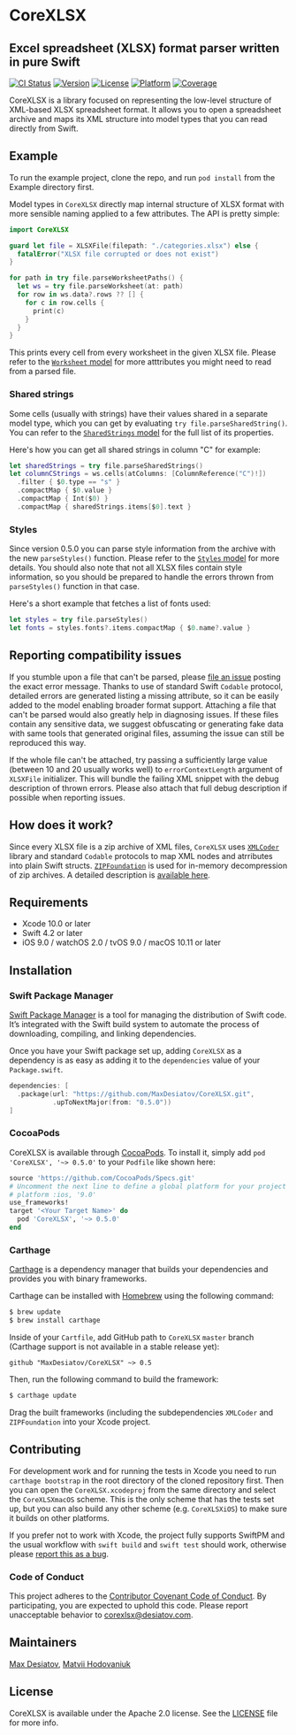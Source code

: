 # CoreXLSX

## Excel spreadsheet (XLSX) format parser written in pure Swift

[![CI Status](https://img.shields.io/travis/MaxDesiatov/CoreXLSX/master.svg?style=flat)](https://travis-ci.org/MaxDesiatov/CoreXLSX)
[![Version](https://img.shields.io/cocoapods/v/CoreXLSX.svg?style=flat)](https://cocoapods.org/pods/CoreXLSX)
[![License](https://img.shields.io/cocoapods/l/CoreXLSX.svg?style=flat)](https://cocoapods.org/pods/CoreXLSX)
[![Platform](https://img.shields.io/cocoapods/p/CoreXLSX.svg?style=flat)](https://cocoapods.org/pods/CoreXLSX)
[![Coverage](https://img.shields.io/codecov/c/github/MaxDesiatov/CoreXLSX/master.svg?style=flat)](https://codecov.io/gh/maxdesiatov/CoreXLSX)

CoreXLSX is a library focused on representing the low-level structure
of XML-based XLSX spreadsheet format. It allows you to open a spreadsheet 
archive and maps its XML structure into model types that you can read directly
from Swift.

## Example

To run the example project, clone the repo, and run `pod install` from the
Example directory first.

Model types in `CoreXLSX` directly map internal structure of XLSX format with
more sensible naming applied to a few attributes. The API is pretty simple:

```swift
import CoreXLSX

guard let file = XLSXFile(filepath: "./categories.xlsx") else {
  fatalError("XLSX file corrupted or does not exist")
}

for path in try file.parseWorksheetPaths() {
  let ws = try file.parseWorksheet(at: path)
  for row in ws.data?.rows ?? [] {
    for c in row.cells {
      print(c)
    }
  }
}
```

This prints every cell from every worksheet in the given XLSX file. Please refer
to the [`Worksheet`
model](https://github.com/MaxDesiatov/CoreXLSX/blob/master/Sources/CoreXLSX/Worksheet.swift)
for more atttributes you might need to read from a parsed file.

 ### Shared strings

Some cells (usually with strings) have their values shared in a separate model
type, which you can get by evaluating `try file.parseSharedString()`. You can
refer to the [`SharedStrings`
model](https://github.com/MaxDesiatov/CoreXLSX/blob/master/Sources/CoreXLSX/SharedStrings.swift)
for the full list of its properties.

Here's how you can get all shared strings in column "C" for example:

```swift
let sharedStrings = try file.parseSharedStrings()
let columnCStrings = ws.cells(atColumns: [ColumnReference("C")!])
  .filter { $0.type == "s" }
  .compactMap { $0.value }
  .compactMap { Int($0) }
  .compactMap { sharedStrings.items[$0].text }
```

### Styles

Since version 0.5.0 you can parse style information from the archive with the
new `parseStyles()` function. Please refer to the [`Styles`
model](https://github.com/MaxDesiatov/CoreXLSX/blob/master/Sources/CoreXLSX/Styles.swift)
for more details. You should also note that not all XLSX files contain style
information, so you should be prepared to handle the errors thrown from
`parseStyles()` function in that case. 


Here's a short example that fetches a list of fonts used:

```swift
let styles = try file.parseStyles()
let fonts = styles.fonts?.items.compactMap { $0.name?.value }
```

## Reporting compatibility issues

If you stumble upon a file that can't be parsed, please [file an
issue](https://github.com/MaxDesiatov/CoreXLSX/issues) posting the exact error
message. Thanks to use of standard Swift `Codable` protocol, detailed errors are
generated listing a missing attribute, so it can be easily added to the model
enabling broader format support. Attaching a file that can't be parsed would
also greatly help in diagnosing issues. If these files contain any sensitive
data, we suggest obfuscating or generating fake data with same tools that
generated original files, assuming the issue can still be reproduced this way.

If the whole file can't be attached, try passing a sufficiently large value
(between 10 and 20 usually works well) to `errorContextLength` argument of
`XLSXFile` initializer. This will bundle the failing XML snippet with the debug
description of thrown errors. Please also attach that full debug description if
possible when reporting issues.

## How does it work?

Since every XLSX file is a zip archive of XML files, `CoreXLSX` uses
[`XMLCoder`](https://github.com/MaxDesiatov/XMLCoder) library and standard
`Codable` protocols to map XML nodes and atrributes into plain Swift structs.
[`ZIPFoundation`](https://www.github.com/weichsel/ZIPFoundation) is used for
in-memory decompression of zip archives. A detailed description is [available
here](https://desiatov.com/swift-codable-xlsx/).

## Requirements

- Xcode 10.0 or later
- Swift 4.2 or later
- iOS 9.0 / watchOS 2.0 / tvOS 9.0 / macOS 10.11 or later

## Installation

### Swift Package Manager

[Swift Package Manager](https://swift.org/package-manager/) is a tool for
managing the distribution of Swift code. It’s integrated with the Swift build
system to automate the process of downloading, compiling, and linking
dependencies.

Once you have your Swift package set up, adding `CoreXLSX` as a dependency is as
easy as adding it to the `dependencies` value of your `Package.swift`.

```swift
dependencies: [
  .package(url: "https://github.com/MaxDesiatov/CoreXLSX.git",
           .upToNextMajor(from: "0.5.0"))
]
```

### CocoaPods

CoreXLSX is available through [CocoaPods](https://cocoapods.org). To install
it, simply add `pod 'CoreXLSX', '~> 0.5.0'` to your `Podfile` like shown here:

```ruby
source 'https://github.com/CocoaPods/Specs.git'
# Uncomment the next line to define a global platform for your project
# platform :ios, '9.0'
use_frameworks!
target '<Your Target Name>' do
  pod 'CoreXLSX', '~> 0.5.0'
end
```

### Carthage

[Carthage](https://github.com/Carthage/Carthage) is a dependency manager that
builds your dependencies and provides you with binary frameworks.

Carthage can be installed with [Homebrew](https://brew.sh/) using the following
command:

```bash
$ brew update
$ brew install carthage
```

Inside of your `Cartfile`, add GitHub path to `CoreXLSX` `master` branch
(Carthage support is not available in a stable release yet):

```ogdl
github "MaxDesiatov/CoreXLSX" ~> 0.5
```

Then, run the following command to build the framework:

```bash
$ carthage update
```

Drag the built frameworks (including the subdependencies `XMLCoder` and
`ZIPFoundation` into your Xcode project.

## Contributing

For development work and for running the tests in Xcode you need to run 
`carthage bootstrap` in the root directory of the cloned repository first.
Then you can open the `CoreXLSX.xcodeproj` from the same directory and select 
the `CoreXLSXmacOS` scheme. This is the only scheme that has the tests
set up, but you can also build any other scheme (e.g. `CoreXLSXiOS`) to make
sure it builds on other platforms.

If you prefer not to work with Xcode, the project fully supports SwiftPM and the
usual workflow with `swift build` and `swift test` should work, otherwise please
[report this as a bug](https://github.com/MaxDesiatov/CoreXLSX/issues/new).

### Code of Conduct

This project adheres to the [Contributor Covenant Code of
Conduct](https://github.com/MaxDesiatov/CoreXLSX/blob/master/CODE_OF_CONDUCT.md).
By participating, you are expected to uphold this code. Please report
unacceptable behavior to corexlsx@desiatov.com.

## Maintainers

[Max Desiatov](https://desiatov.com), [Matvii
Hodovaniuk](https://matvii.hodovani.uk)

## License

CoreXLSX is available under the Apache 2.0 license. See the
[LICENSE](https://github.com/MaxDesiatov/CoreXLSX/blob/master/LICENSE.md) file
for more info.
